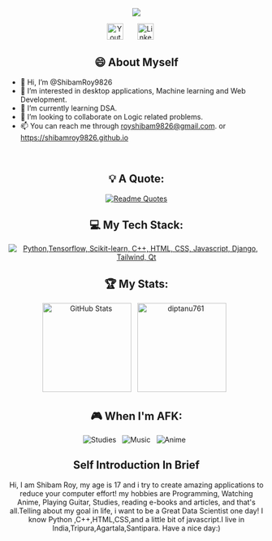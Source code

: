 
<p align="center">
<a href="https://github.com/DenverCoder1/readme-typing-svg">
    <img src="https://readme-typing-svg.demolab.com/?lines=Hi%20I%20am%20Shibam%20Roy;A%20School%20Student;And%20A%20Data%20Science%20Enthusiast;I%20Love%20to%20learn%20new%20things&font=Fira%20Code&center=true&width=440&height=45&color=f75c7e&vCenter=true&pause=1000&size=22" /></a>
</p>

  <p align="center">
  <a href="https://youtube.com/@ziddiarmymcpe?si=4W86F_VWandSWRL7"><img width="32px" alt="Youtube" title="Youtube" src="https://i.imgur.com/qiXu7b2.png"/></a>
  &#8287;&#8287;&#8287;&#8287;&#8287;
  <a href="https://www.linkedin.com/in/shibam-roy-509774257/"><img width="32px" alt="LinkedIn" title="LinkedIn" src="https://upload.wikimedia.org/wikipedia/commons/thumb/a/a5/Instagram_icon.png/2048px-Instagram_icon.png"/></a>
  &#8287;&#8287;&#8287;&#8287;&#8287;

<!--   &#8287;&#8287;&#8287;&#8287;&#8287;
  <a href="http://eyl327.mywebcommunity.org/promos/"><img width="32px" alt="Free Stuff" title="Free gifts for you" src="https://i.imgur.com/0uVwkoZ.png"/></a> -->
</p>
<div align="center">
  
## 😄 About Myself

</div>


- 👋 Hi, I’m @ShibamRoy9826
- 👀 I’m interested in desktop applications, Machine learning and Web Development.
- 🌱 I’m currently learning DSA.
- 💞️ I’m looking to collaborate on Logic related problems.
- 📫 You can reach me through royshibam9826@gmail.com. or https://shibamroy9826.github.io

<br>
<div align="center">
  
## 💡 A Quote:

[![Readme Quotes](https://quotes-github-readme.vercel.app/api?type=horizontal&theme=dark&quote=Live%20as%20if%20you%20were%20to%20die%20tommorrow%2C%20Learn%20as%20if%20you%20were%20to%20live%20forever&author=Mahatma%20Gandhi)](https://github.com/piyushsuthar/github-readme-quotes)


## 💻 My Tech Stack:

[![Python,Tensorflow, Scikit-learn, C++, HTML, CSS, Javascript, Django, Tailwind, Qt](https://skillicons.dev/icons?i=python,tensorflow,sklearn,cpp,html,css,javascript,django,tailwind,qt)](https://skillicons.dev)


## 🏆 My Stats:

<p>
    <img height=175 alt="GitHub Stats" src="https://github-readme-stats.vercel.app/api?username=diptanu761&show_icons=true&locale=en&theme=dark" />&nbsp;&nbsp;
    <img height=175 alt="diptanu761" src="https://github-readme-stats.vercel.app/api/top-langs?username=diptanu761&show_icons=true&locale=en&layout=compact&theme=dark" />&nbsp;&nbsp;
</p>


## 🎮 When I'm AFK:

![Studies](https://img.shields.io/badge/Studies-003791?style=for-the-badge&logo=studiesr&logoColor=white) &nbsp;
![Music](https://img.shields.io/badge/Music-E60012?style=for-the-badge&logo=music&logoColor=white) &nbsp;
![Anime](https://img.shields.io/badge/Anime-E50914?style=for-the-badge&logo=anime&logoColor=white) &nbsp;


## Self Introduction In Brief 

Hi, I am Shibam Roy, my age is 17 and i try to create amazing applications to reduce your computer effort! my hobbies are Programming, Watching Anime, Playing Guitar, Studies, reading e-books and articles, and that's all.Telling about my goal in life, i want to be a Great Data Scientist one day! I know Python ,C++,HTML,CSS,and a little bit of javascript.I live in India,Tripura,Agartala,Santipara. Have a nice day:)

</div>


